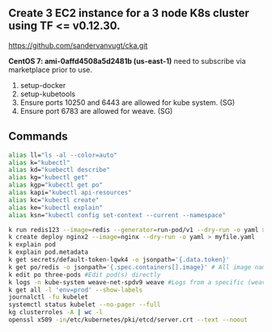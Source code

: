 ## Create 3 EC2 instance for a 3 node K8s cluster using TF <= v0.12.30.

https://github.com/sandervanvugt/cka.git

**CentOS 7: ami-0affd4508a5d2481b (us-east-1)** need to subscribe via marketplace prior to use.

1. setup-docker
2. setup-kubetools
3. Ensure ports 10250 and 6443 are allowed for kube system. (SG)
4. Ensure port 6783 are allowed for weave. (SG)


## Commands

```Bash
alias ll="ls -al --color=auto"
alias k="kubectl"
alias kd="kuebectl describe"
alias kg="kubectl get"
alias kgp="kubectl get po"
alias kapi="kubectl api-resources"
alias kc="kubectl create"
alias ke="kubectl explain"
alias ksn="kubectl config set-context --current --namespace"

k run redis123 --image=redis --generator=run-pod/v1 --dry-run -o yaml > redis123.yaml
k create deploy nginx2 --image=nginx --dry-run -o yaml > myfile.yaml
k explain pod
k explain pod.metadata
k get secrets/default-token-lqwk4 -o jsonpath='{.data.token}'
k get po/redis -o jsonpath='{.spec.containers[].image}' # All image names from containers[] array.
k edit po three-pods #Edit pod(s) directly
k logs -n kube-system weave-net-spdv9 weave #Logs from a specific (weave) container in a POD (weave-net-spdv9)
k get all -l 'env=prod' --show-labels
journalctl -fu kubelet
systemctl status kubelet --no-pager --full
kg clusterroles -A | wc -l
openssl x509 -in/etc/kubernetes/pki/etcd/server.crt --text --noout

```